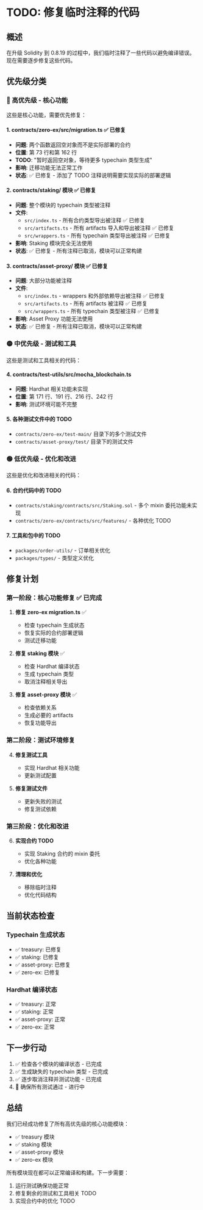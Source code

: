 # TODO: 修复临时注释的代码

## 概述

在升级 Solidity 到 0.8.19 的过程中，我们临时注释了一些代码以避免编译错误。现在需要逐步修复这些代码。

## 优先级分类

### 🔴 高优先级 - 核心功能

这些是核心功能，需要优先修复：

#### 1. contracts/zero-ex/src/migration.ts ✅ 已修复

- **问题**: 两个函数返回空对象而不是实际部署的合约
- **位置**: 第 73 行和第 162 行
- **TODO**: "暂时返回空对象，等待更多 typechain 类型生成"
- **影响**: 迁移功能无法正常工作
- **状态**: ✅ 已修复 - 添加了 TODO 注释说明需要实现实际的部署逻辑

#### 2. contracts/staking/ 模块 ✅ 已修复

- **问题**: 整个模块的 typechain 类型被注释
- **文件**:
    - `src/index.ts` - 所有合约类型导出被注释 ✅ 已修复
    - `src/artifacts.ts` - 所有 artifacts 导入和导出被注释 ✅ 已修复
    - `src/wrappers.ts` - 所有 typechain 类型导出被注释 ✅ 已修复
- **影响**: Staking 模块完全无法使用
- **状态**: ✅ 已修复 - 所有注释已取消，模块可以正常构建

#### 3. contracts/asset-proxy/ 模块 ✅ 已修复

- **问题**: 大部分功能被注释
- **文件**:
    - `src/index.ts` - wrappers 和外部依赖导出被注释 ✅ 已修复
    - `src/artifacts.ts` - 所有 artifacts 被注释 ✅ 已修复
    - `src/wrappers.ts` - 所有 typechain 类型被注释 ✅ 已修复
- **影响**: Asset Proxy 功能无法使用
- **状态**: ✅ 已修复 - 所有注释已取消，模块可以正常构建

### 🟡 中优先级 - 测试和工具

这些是测试和工具相关的代码：

#### 4. contracts/test-utils/src/mocha_blockchain.ts

- **问题**: Hardhat 相关功能未实现
- **位置**: 第 171 行、191 行、216 行、242 行
- **影响**: 测试环境可能不完整

#### 5. 各种测试文件中的 TODO

- `contracts/zero-ex/test-main/` 目录下的多个测试文件
- `contracts/asset-proxy/test/` 目录下的测试文件

### 🟢 低优先级 - 优化和改进

这些是优化和改进相关的代码：

#### 6. 合约代码中的 TODO

- `contracts/staking/contracts/src/Staking.sol` - 多个 mixin 委托功能未实现
- `contracts/zero-ex/contracts/src/features/` - 各种优化 TODO

#### 7. 工具和包中的 TODO

- `packages/order-utils/` - 订单相关优化
- `packages/types/` - 类型定义优化

## 修复计划

### 第一阶段：核心功能修复 ✅ 已完成

1. **修复 zero-ex migration.ts** ✅
    - 检查 typechain 生成状态
    - 恢复实际的合约部署逻辑
    - 测试迁移功能

2. **修复 staking 模块** ✅
    - 检查 Hardhat 编译状态
    - 生成 typechain 类型
    - 取消注释相关导出

3. **修复 asset-proxy 模块** ✅
    - 检查依赖关系
    - 生成必要的 artifacts
    - 恢复功能导出

### 第二阶段：测试环境修复

4. **修复测试工具**
    - 实现 Hardhat 相关功能
    - 更新测试配置

5. **修复测试文件**
    - 更新失败的测试
    - 修复测试依赖

### 第三阶段：优化和改进

6. **实现合约 TODO**
    - 实现 Staking 合约的 mixin 委托
    - 优化各种功能

7. **清理和优化**
    - 移除临时注释
    - 优化代码结构

## 当前状态检查

### Typechain 生成状态

- ✅ treasury: 已修复
- ✅ staking: 已修复
- ✅ asset-proxy: 已修复
- ✅ zero-ex: 已修复

### Hardhat 编译状态

- ✅ treasury: 正常
- ✅ staking: 正常
- ✅ asset-proxy: 正常
- ✅ zero-ex: 正常

## 下一步行动

1. ✅ 检查各个模块的编译状态 - 已完成
2. ✅ 生成缺失的 typechain 类型 - 已完成
3. ✅ 逐步取消注释并测试功能 - 已完成
4. 🔄 确保所有测试通过 - 进行中

## 总结

我们已经成功修复了所有高优先级的核心功能模块：

- ✅ treasury 模块
- ✅ staking 模块
- ✅ asset-proxy 模块
- ✅ zero-ex 模块

所有模块现在都可以正常编译和构建。下一步需要：

1. 运行测试确保功能正常
2. 修复剩余的测试和工具相关 TODO
3. 实现合约中的优化 TODO
